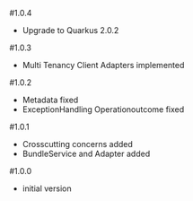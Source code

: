#1.0.4
- Upgrade to Quarkus 2.0.2

#1.0.3
- Multi Tenancy Client Adapters implemented

#1.0.2
- Metadata fixed
- ExceptionHandling Operationoutcome fixed

#1.0.1
- Crosscutting concerns added
- BundleService and Adapter added

#1.0.0
- initial version
